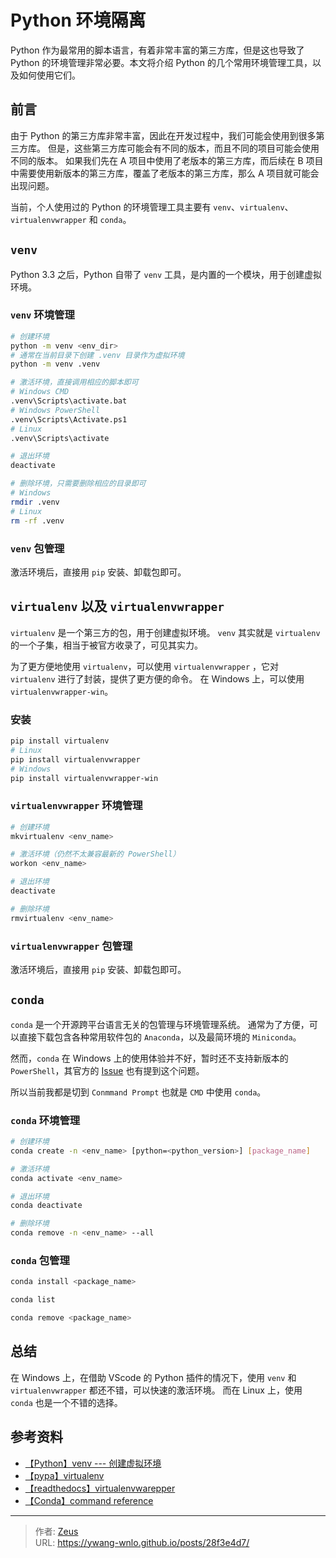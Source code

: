 # Python 环境隔离


Python 作为最常用的脚本语言，有着非常丰富的第三方库，但是这也导致了 Python 的环境管理非常必要。本文将介绍 Python 的几个常用环境管理工具，以及如何使用它们。

## 前言

由于 Python 的第三方库非常丰富，因此在开发过程中，我们可能会使用到很多第三方库。
但是，这些第三方库可能会有不同的版本，而且不同的项目可能会使用不同的版本。
如果我们先在 A 项目中使用了老版本的第三方库，而后续在 B 项目中需要使用新版本的第三方库，覆盖了老版本的第三方库，那么 A 项目就可能会出现问题。

当前，个人使用过的 Python 的环境管理工具主要有 `venv`、`virtualenv`、`virtualenvwrapper` 和 `conda`。

## `venv`

Python 3.3 之后，Python 自带了 `venv` 工具，是内置的一个模块，用于创建虚拟环境。

### `venv` 环境管理

```bash
# 创建环境
python -m venv <env_dir>
# 通常在当前目录下创建 .venv 目录作为虚拟环境
python -m venv .venv

# 激活环境，直接调用相应的脚本即可
# Windows CMD
.venv\Scripts\activate.bat
# Windows PowerShell
.venv\Scripts\Activate.ps1
# Linux
.venv\Scripts\activate

# 退出环境
deactivate

# 删除环境，只需要删除相应的目录即可
# Windows
rmdir .venv
# Linux
rm -rf .venv
```

### `venv` 包管理

激活环境后，直接用 `pip` 安装、卸载包即可。

## `virtualenv` 以及 `virtualenvwrapper`

`virtualenv` 是一个第三方的包，用于创建虚拟环境。
`venv` 其实就是 `virtualenv` 的一个子集，相当于被官方收录了，可见其实力。

为了更方便地使用 `virtualenv`，可以使用 `virtualenvwrapper` ，它对 `virtualenv` 进行了封装，提供了更方便的命令。
在 Windows 上，可以使用 `virtualenvwrapper-win`。

### 安装

```bash
pip install virtualenv
# Linux
pip install virtualenvwrapper
# Windows
pip install virtualenvwrapper-win
```

### `virtualenvwrapper` 环境管理

```bash
# 创建环境
mkvirtualenv <env_name>

# 激活环境（仍然不太兼容最新的 PowerShell）
workon <env_name>

# 退出环境
deactivate

# 删除环境
rmvirtualenv <env_name>
```

### `virtualenvwrapper` 包管理

激活环境后，直接用 `pip` 安装、卸载包即可。

## `conda`

`conda` 是一个开源跨平台语言无关的包管理与环境管理系统。
通常为了方便，可以直接下载包含各种常用软件包的 `Anaconda`，以及最简环境的 `Miniconda`。

然而，`conda` 在 Windows 上的使用体验并不好，暂时还不支持新版本的 `PowerShell`，其官方的 [Issue](https://github.com/conda/conda/issues/12094) 也有提到这个问题。

所以当前我都是切到 `Conmmand Prompt` 也就是 `CMD` 中使用 `conda`。

### `conda` 环境管理

```bash
# 创建环境
conda create -n <env_name> [python=<python_version>] [package_name]

# 激活环境
conda activate <env_name>

# 退出环境
conda deactivate

# 删除环境
conda remove -n <env_name> --all
```

### `conda` 包管理

```bash
conda install <package_name>

conda list

conda remove <package_name>
```

## 总结

在 Windows 上，在借助 VScode 的 Python 插件的情况下，使用 `venv` 和 `virtualenvwrapper` 都还不错，可以快速的激活环境。
而在 Linux 上，使用 `conda` 也是一个不错的选择。

## 参考资料

- [【Python】venv --- 创建虚拟环境](https://docs.python.org/zh-cn/3.11/library/venv.html)
- [【pypa】virtualenv](https://virtualenv.pypa.io/en/latest/)
- [【readthedocs】virtualenvwarepper](https://virtualenvwrapper.readthedocs.io/en/latest/)
- [【Conda】command reference](https://docs.conda.io/projects/conda/en/latest/commands/index.html)


---

> 作者: [Zeus](https://github.com/ywang-wnlo)  
> URL: https://ywang-wnlo.github.io/posts/28f3e4d7/  

